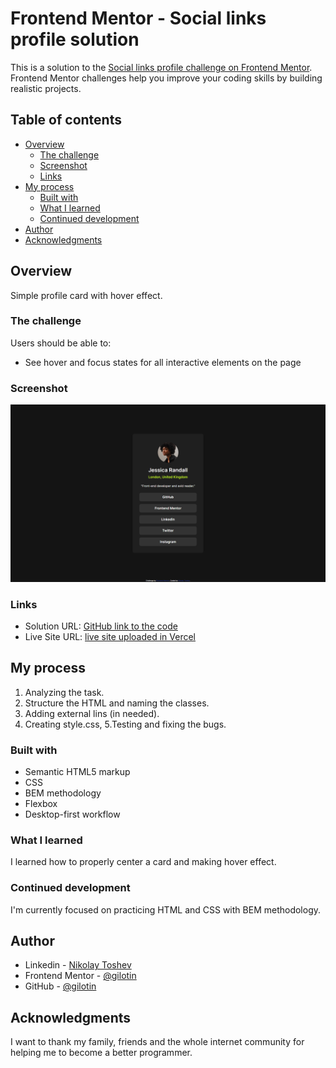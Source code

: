# Frontend Mentor - Social links profile solution

This is a solution to the [Social links profile challenge on Frontend Mentor](https://www.frontendmentor.io/challenges/social-links-profile-UG32l9m6dQ). Frontend Mentor challenges help you improve your coding skills by building realistic projects.

## Table of contents

-   [Overview](#overview)
    -   [The challenge](#the-challenge)
    -   [Screenshot](#screenshot)
    -   [Links](#links)
-   [My process](#my-process)
    -   [Built with](#built-with)
    -   [What I learned](#what-i-learned)
    -   [Continued development](#continued-development)
-   [Author](#author)
-   [Acknowledgments](#acknowledgments)

## Overview

Simple profile card with hover effect.

### The challenge

Users should be able to:

-   See hover and focus states for all interactive elements on the page

### Screenshot

![](./public/solution.png)

### Links

-   Solution URL: [GitHub link to the code](https://github.com/gilotin/Social-links-profile)
-   Live Site URL: [live site uploaded in Vercel](https://social-links-profile-v2.vercel.app/)

## My process

1. Analyzing the task.
2. Structure the HTML and naming the classes.
3. Adding external lins (in needed).
4. Creating style.css,
   5.Testing and fixing the bugs.

### Built with

-   Semantic HTML5 markup
-   CSS
-   BEM methodology
-   Flexbox
-   Desktop-first workflow

### What I learned

I learned how to properly center a card and making hover effect.

### Continued development

I'm currently focused on practicing HTML and CSS with BEM methodology.

## Author

-   Linkedin - [Nikolay Toshev](https://www.linkedin.com/in/nikolay-toshev-5536a025b/)
-   Frontend Mentor - [@gilotin](https://www.frontendmentor.io/profile/gilotin)
-   GitHub - [@gilotin](https://github.com/gilotin/Social-links-profile)

## Acknowledgments

I want to thank my family, friends and the whole internet community for helping me to become a better programmer.
